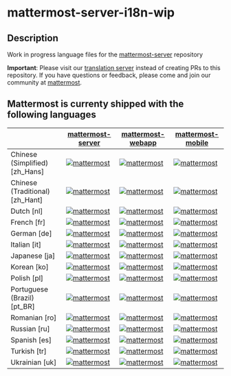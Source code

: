 # mattermost-server-i18n-wip
## Description
Work in progress language files for the [mattermost-server](github.com/mattermost/mattermost-server) repository

**Important**: 
Please visit our [translation server](https://translate.mattermost.com/) instead of creating PRs to this repository. 
If you have questions or feedback, please come and join our community at [mattermost](https://community.mattermost.com/core/channels/localization). 

## Mattermost is currenty shipped with the following languages

|  | [mattermost-server](https://translate.mattermost.com/projects/mattermostmattermost-server_master/) | [mattermost-webapp](https://translate.mattermost.com/projects/mattermostmattermost-webapp_master/) | [mattermost-mobile](https://translate.mattermost.com/projects/mattermostmattermost-mobile_master/) |
 | ------------- | ------------- | ------------- | ------------- |
| Chinese (Simplified) [zh_Hans] | [![mattermost](https://translate.mattermost.com/widgets/mattermost/zh_Hans/mattermost-server_master/svg-badge.svg)](https://translate.mattermost.com/projects/mattermost/mattermost-server_master/zh_Hans/) | [![mattermost](https://translate.mattermost.com/widgets/mattermost/zh_Hans/mattermost-webapp_master/svg-badge.svg)](https://translate.mattermost.com/projects/mattermost/mattermost-webapp_master/zh_Hans/) | [![mattermost](https://translate.mattermost.com/widgets/mattermost/zh_Hans/mattermost-mobile_master/svg-badge.svg)](https://translate.mattermost.com/projects/mattermost/mattermost-mobile_master/zh_Hans/) |
| Chinese (Traditional) [zh_Hant] | [![mattermost](https://translate.mattermost.com/widgets/mattermost/zh_Hant/mattermost-server_master/svg-badge.svg)](https://translate.mattermost.com/projects/mattermost/mattermost-server_master/zh_Hant/) | [![mattermost](https://translate.mattermost.com/widgets/mattermost/zh_Hant/mattermost-webapp_master/svg-badge.svg)](https://translate.mattermost.com/projects/mattermost/mattermost-webapp_master/zh_Hant/) | [![mattermost](https://translate.mattermost.com/widgets/mattermost/zh_Hant/mattermost-mobile_master/svg-badge.svg)](https://translate.mattermost.com/projects/mattermost/mattermost-mobile_master/zh_Hant/) |
| Dutch [nl] | [![mattermost](https://translate.mattermost.com/widgets/mattermost/nl/mattermost-server_master/svg-badge.svg)](https://translate.mattermost.com/projects/mattermost/mattermost-server_master/nl/) | [![mattermost](https://translate.mattermost.com/widgets/mattermost/nl/mattermost-webapp_master/svg-badge.svg)](https://translate.mattermost.com/projects/mattermost/mattermost-webapp_master/nl/) | [![mattermost](https://translate.mattermost.com/widgets/mattermost/nl/mattermost-mobile_master/svg-badge.svg)](https://translate.mattermost.com/projects/mattermost/mattermost-mobile_master/nl/) |
| French [fr] | [![mattermost](https://translate.mattermost.com/widgets/mattermost/fr/mattermost-server_master/svg-badge.svg)](https://translate.mattermost.com/projects/mattermost/mattermost-server_master/fr/) | [![mattermost](https://translate.mattermost.com/widgets/mattermost/fr/mattermost-webapp_master/svg-badge.svg)](https://translate.mattermost.com/projects/mattermost/mattermost-webapp_master/fr/) | [![mattermost](https://translate.mattermost.com/widgets/mattermost/fr/mattermost-mobile_master/svg-badge.svg)](https://translate.mattermost.com/projects/mattermost/mattermost-mobile_master/fr/) |
| German [de] | [![mattermost](https://translate.mattermost.com/widgets/mattermost/de/mattermost-server_master/svg-badge.svg)](https://translate.mattermost.com/projects/mattermost/mattermost-server_master/de/) | [![mattermost](https://translate.mattermost.com/widgets/mattermost/de/mattermost-webapp_master/svg-badge.svg)](https://translate.mattermost.com/projects/mattermost/mattermost-webapp_master/de/) | [![mattermost](https://translate.mattermost.com/widgets/mattermost/de/mattermost-mobile_master/svg-badge.svg)](https://translate.mattermost.com/projects/mattermost/mattermost-mobile_master/de/) |
| Italian [it] | [![mattermost](https://translate.mattermost.com/widgets/mattermost/it/mattermost-server_master/svg-badge.svg)](https://translate.mattermost.com/projects/mattermost/mattermost-server_master/it/) | [![mattermost](https://translate.mattermost.com/widgets/mattermost/it/mattermost-webapp_master/svg-badge.svg)](https://translate.mattermost.com/projects/mattermost/mattermost-webapp_master/it/) | [![mattermost](https://translate.mattermost.com/widgets/mattermost/it/mattermost-mobile_master/svg-badge.svg)](https://translate.mattermost.com/projects/mattermost/mattermost-mobile_master/it/) |
| Japanese [ja] | [![mattermost](https://translate.mattermost.com/widgets/mattermost/ja/mattermost-server_master/svg-badge.svg)](https://translate.mattermost.com/projects/mattermost/mattermost-server_master/ja/) | [![mattermost](https://translate.mattermost.com/widgets/mattermost/ja/mattermost-webapp_master/svg-badge.svg)](https://translate.mattermost.com/projects/mattermost/mattermost-webapp_master/ja/) | [![mattermost](https://translate.mattermost.com/widgets/mattermost/ja/mattermost-mobile_master/svg-badge.svg)](https://translate.mattermost.com/projects/mattermost/mattermost-mobile_master/ja/) |
| Korean [ko] | [![mattermost](https://translate.mattermost.com/widgets/mattermost/ko/mattermost-server_master/svg-badge.svg)](https://translate.mattermost.com/projects/mattermost/mattermost-server_master/ko/) | [![mattermost](https://translate.mattermost.com/widgets/mattermost/ko/mattermost-webapp_master/svg-badge.svg)](https://translate.mattermost.com/projects/mattermost/mattermost-webapp_master/ko/) | [![mattermost](https://translate.mattermost.com/widgets/mattermost/ko/mattermost-mobile_master/svg-badge.svg)](https://translate.mattermost.com/projects/mattermost/mattermost-mobile_master/ko/) |
| Polish [pl] | [![mattermost](https://translate.mattermost.com/widgets/mattermost/pl/mattermost-server_master/svg-badge.svg)](https://translate.mattermost.com/projects/mattermost/mattermost-server_master/pl/) | [![mattermost](https://translate.mattermost.com/widgets/mattermost/pl/mattermost-webapp_master/svg-badge.svg)](https://translate.mattermost.com/projects/mattermost/mattermost-webapp_master/pl/) | [![mattermost](https://translate.mattermost.com/widgets/mattermost/pl/mattermost-mobile_master/svg-badge.svg)](https://translate.mattermost.com/projects/mattermost/mattermost-mobile_master/pl/) |
| Portuguese (Brazil) [pt_BR] | [![mattermost](https://translate.mattermost.com/widgets/mattermost/pt_BR/mattermost-server_master/svg-badge.svg)](https://translate.mattermost.com/projects/mattermost/mattermost-server_master/pt_BR/) | [![mattermost](https://translate.mattermost.com/widgets/mattermost/pt_BR/mattermost-webapp_master/svg-badge.svg)](https://translate.mattermost.com/projects/mattermost/mattermost-webapp_master/pt_BR/) | [![mattermost](https://translate.mattermost.com/widgets/mattermost/pt_BR/mattermost-mobile_master/svg-badge.svg)](https://translate.mattermost.com/projects/mattermost/mattermost-mobile_master/pt_BR/) |
| Romanian [ro] | [![mattermost](https://translate.mattermost.com/widgets/mattermost/ro/mattermost-server_master/svg-badge.svg)](https://translate.mattermost.com/projects/mattermost/mattermost-server_master/ro/) | [![mattermost](https://translate.mattermost.com/widgets/mattermost/ro/mattermost-webapp_master/svg-badge.svg)](https://translate.mattermost.com/projects/mattermost/mattermost-webapp_master/ro/) | [![mattermost](https://translate.mattermost.com/widgets/mattermost/ro/mattermost-mobile_master/svg-badge.svg)](https://translate.mattermost.com/projects/mattermost/mattermost-mobile_master/ro/) |
| Russian [ru] | [![mattermost](https://translate.mattermost.com/widgets/mattermost/ru/mattermost-server_master/svg-badge.svg)](https://translate.mattermost.com/projects/mattermost/mattermost-server_master/ru/) | [![mattermost](https://translate.mattermost.com/widgets/mattermost/ru/mattermost-webapp_master/svg-badge.svg)](https://translate.mattermost.com/projects/mattermost/mattermost-webapp_master/ru/) | [![mattermost](https://translate.mattermost.com/widgets/mattermost/ru/mattermost-mobile_master/svg-badge.svg)](https://translate.mattermost.com/projects/mattermost/mattermost-mobile_master/ru/) |
| Spanish [es] | [![mattermost](https://translate.mattermost.com/widgets/mattermost/es/mattermost-server_master/svg-badge.svg)](https://translate.mattermost.com/projects/mattermost/mattermost-server_master/es/) | [![mattermost](https://translate.mattermost.com/widgets/mattermost/es/mattermost-webapp_master/svg-badge.svg)](https://translate.mattermost.com/projects/mattermost/mattermost-webapp_master/es/) | [![mattermost](https://translate.mattermost.com/widgets/mattermost/es/mattermost-mobile_master/svg-badge.svg)](https://translate.mattermost.com/projects/mattermost/mattermost-mobile_master/es/) |
| Turkish [tr] | [![mattermost](https://translate.mattermost.com/widgets/mattermost/tr/mattermost-server_master/svg-badge.svg)](https://translate.mattermost.com/projects/mattermost/mattermost-server_master/tr/) | [![mattermost](https://translate.mattermost.com/widgets/mattermost/tr/mattermost-webapp_master/svg-badge.svg)](https://translate.mattermost.com/projects/mattermost/mattermost-webapp_master/tr/) | [![mattermost](https://translate.mattermost.com/widgets/mattermost/tr/mattermost-mobile_master/svg-badge.svg)](https://translate.mattermost.com/projects/mattermost/mattermost-mobile_master/tr/) |
| Ukrainian [uk] | [![mattermost](https://translate.mattermost.com/widgets/mattermost/uk/mattermost-server_master/svg-badge.svg)](https://translate.mattermost.com/projects/mattermost/mattermost-server_master/uk/) | [![mattermost](https://translate.mattermost.com/widgets/mattermost/uk/mattermost-webapp_master/svg-badge.svg)](https://translate.mattermost.com/projects/mattermost/mattermost-webapp_master/uk/) | [![mattermost](https://translate.mattermost.com/widgets/mattermost/uk/mattermost-mobile_master/svg-badge.svg)](https://translate.mattermost.com/projects/mattermost/mattermost-mobile_master/uk/) |
